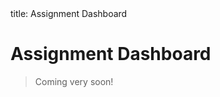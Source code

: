 <frontmatter>
  title: Assignment Dashboard
</frontmatter>

<br>

# Assignment Dashboard

> Coming very soon!
